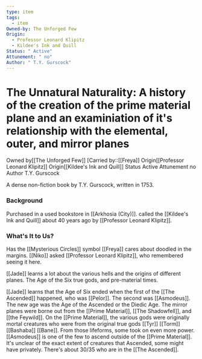 ```yaml
---
type: item
tags:
  - item
Owned-by: The Unforged Few
Origin:
  - Professor Leonard Klipitz
  - Kildee's Ink and Quill
Status: " Active"
Attunement: " no"
Author: " T.Y. Gurscock"
---
```


# The Unnatural Naturality: A history of the creation of the prime material plane and an examiniation of it's relationship with the elemental, outer, and mirror planes 

<span class="dataview inline-field"><span class="inline-field-key">Owned by</span><span class="inline-field-value">[[The Unforged Few]]</span></span>
[Carried by::[[Freya]]
<span class="dataview inline-field"><span class="inline-field-key">Origin</span><span class="inline-field-value">[[Professor Leonard Klipitz]]</span></span>
<span class="dataview inline-field"><span class="inline-field-key">Origin</span><span class="inline-field-value">[[Kildee's Ink and Quill]] </span></span>
<span class="dataview inline-field"><span class="inline-field-key">Status</span><span class="inline-field-value"> Active</span></span>
<span class="dataview inline-field"><span class="inline-field-key">Attunement</span><span class="inline-field-value"> no</span></span>
<span class="dataview inline-field"><span class="inline-field-key">Author</span><span class="inline-field-value"> T.Y. Gurscock</span></span>

A dense non-fiction book by T.Y. Gurscock, written in 1753.

### Background
Purchased in a used bookstore in [[Arkhosia (City)]]. called the  [[Kildee's Ink and Quill]] about 40 years ago by [[Professor Leonard Klipitz]]. 

### What's It to Us?
Has the [[Mysterious Circles]] symbol [[Freya]] cares about doodled in the margins. [[Niko]] asked [[Professor Leonard Klipitz]], who remembered seeing it here.

[[Jade]] learns a lot about the various hells and the origins of different planes. The Age of the Six true gods, and pre-material times. 

[[Jade]] learns that the Age of Six ended when the first of the [[The Ascended]] happened, who was [[Pelor]]. The second was [[Asmodeus]]. The new age was the Age of the Ascended or the Diedic Age. The mirror planes were borne out from the [[Prime Material]], [[The Shadowfell]], and [[the Feywild]]. On the [[Prime Material]], the various gods were originally mortal creatures who were from the original true gods [[Tyr]] [[Torm]] [[Bashaba]] [[Bane]]. From those lifeforms, some took on even more power. [[Asmodeus]] is one of the few to ascend outside of the [[Prime Material]]. It's unclear of the exact extent of creatures that Ascended, some might have privately. There's about 30/35 who are in the [[The Ascended]]. 